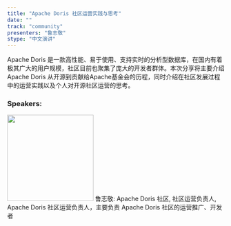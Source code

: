 ```yaml
---
title: "Apache Doris 社区运营实践与思考"
date: "" 
track: "community"
presenters: "鲁志敬"
stype: "中文演讲"
---
```

Apache Doris 是一款高性能、易于使用、支持实时的分析型数据库，在国内有着极其广大的用户规模，社区目前也聚集了庞大的开发者群体。本次分享将主要介绍 Apache Doris 从开源到贡献给Apache基金会的历程，同时介绍在社区发展过程中的运营实践以及个人对开源社区运营的思考。
 ### Speakers: 
 <img src="images/speaker/1082.png" width="200" />
 鲁志敬: Apache Doris 社区, 社区运营负责人, Apache Doris 社区运营负责人，主要负责 Apache Doris 社区的运营推广、开发者
 